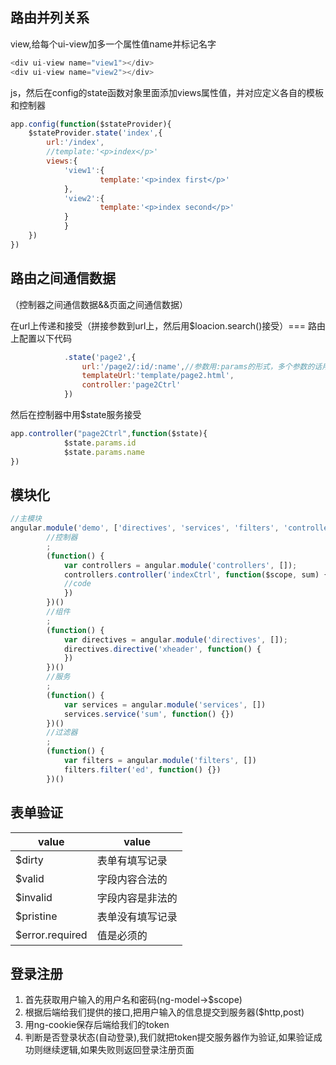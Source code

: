 ## 路由并列关系
view,给每个ui-view加多一个属性值name并标记名字
```javascript
<div ui-view name="view1"></div>
<div ui-view name="view2"></div>
```
js，然后在config的state函数对象里面添加views属性值，并对应定义各自的模板和控制器
```javascript
app.config(function($stateProvider){
	$stateProvider.state('index',{
		url:'/index',
		//template:'<p>index</p>'
		views:{
			'view1':{
					template:'<p>index first</p>'
			},
			'view2':{
					template:'<p>index second</p>'
			}
			}
	})
})
```

## 路由之间通信数据

（控制器之间通信数据&&页面之间通信数据）

在url上传递和接受（拼接参数到url上，然后用$loacion.search()接受）=== 路由上配置以下代码
```javascript
			.state('page2',{
				url:'/page2/:id/:name',//参数用:params的形式，多个参数的话用/隔开
				templateUrl:'template/page2.html',
				controller:'page2Ctrl'
			})
```
然后在控制器中用$state服务接受
```javascript
app.controller("page2Ctrl",function($state){
			$state.params.id
			$state.params.name
})
```

## 模块化
```javascript
//主模块
angular.module('demo', ['directives', 'services', 'filters', 'controllers']);;
		//控制器
		;
		(function() {
			var controllers = angular.module('controllers', []);
			controllers.controller('indexCtrl', function($scope, sum) {
			//code
			})
		})()
		//组件
		;
		(function() {
			var directives = angular.module('directives', []);
			directives.directive('xheader', function() {
			})
		})()
		//服务
		;
		(function() {
			var services = angular.module('services', [])
			services.service('sum', function() {})
		})()
		//过滤器
		;
		(function() {
			var filters = angular.module('filters', [])
			filters.filter('ed', function() {})
		})()
```

## 表单验证
|value|value|
|-|-|
|$dirty|表单有填写记录|
|$valid|字段内容合法的|
|$invalid|字段内容是非法的|
|$pristine|表单没有填写记录|
|$error.required|值是必须的|

## 登录注册
1. 首先获取用户输入的用户名和密码(ng-model->$scope)
2. 根据后端给我们提供的接口,把用户输入的信息提交到服务器($http,post)
3. 用ng-cookie保存后端给我们的token
4. 判断是否登录状态(自动登录),我们就把token提交服务器作为验证,如果验证成功则继续逻辑,如果失败则返回登录注册页面

